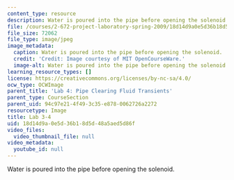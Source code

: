 ```yaml
---
content_type: resource
description: Water is poured into the pipe before opening the solenoid.
file: /courses/2-672-project-laboratory-spring-2009/18d14d9a0e5d36b18d5d48a5aed5d86f_lab3-4.jpg
file_size: 72062
file_type: image/jpeg
image_metadata:
  caption: Water is poured into the pipe before opening the solenoid.
  credit: 'Credit: Image courtesy of MIT OpenCourseWare.'
  image-alt: Water is poured into the pipe before opening the solenoid.
learning_resource_types: []
license: https://creativecommons.org/licenses/by-nc-sa/4.0/
ocw_type: OCWImage
parent_title: 'Lab 4: Pipe Clearing Fluid Transients'
parent_type: CourseSection
parent_uid: 94c97e21-4f49-3c35-e878-0062726a2272
resourcetype: Image
title: Lab 3-4
uid: 18d14d9a-0e5d-36b1-8d5d-48a5aed5d86f
video_files:
  video_thumbnail_file: null
video_metadata:
  youtube_id: null
---
```

Water is poured into the pipe before opening the solenoid.
